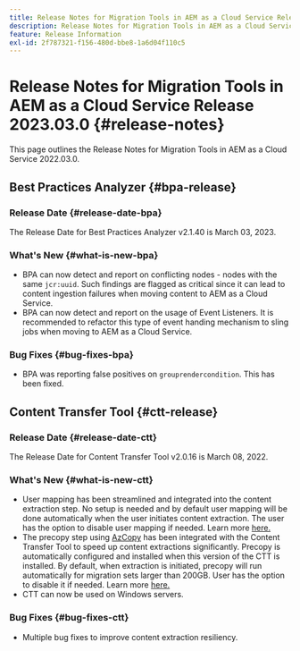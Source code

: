 ```yaml
---
title: Release Notes for Migration Tools in AEM as a Cloud Service Release 2023.03.0
description: Release Notes for Migration Tools in AEM as a Cloud Service Release 2022.03.0
feature: Release Information
exl-id: 2f787321-f156-480d-bbe8-1a6d04f110c5
---
```

# Release Notes for Migration Tools in AEM as a Cloud Service Release 2023.03.0 {#release-notes}

This page outlines the Release Notes for Migration Tools in AEM as a Cloud Service 2022.03.0.

## Best Practices Analyzer {#bpa-release}

### Release Date {#release-date-bpa}

The Release Date for Best Practices Analyzer v2.1.40 is March 03, 2023. 

### What's New {#what-is-new-bpa}

* BPA can now detect and report on conflicting nodes - nodes with the same `jcr:uuid`. Such findings are flagged as critical since it can lead to content ingestion failures when moving content to AEM as a Cloud Service.  
* BPA can now detect and report on the usage of Event Listeners. It is recommended to refactor this type of event handing mechanism to sling jobs when moving to AEM as a Cloud Service. 

### Bug Fixes {#bug-fixes-bpa}

* BPA was reporting false positives on `grouprendercondition`. This has been fixed.

## Content Transfer Tool {#ctt-release}

### Release Date {#release-date-ctt}

The Release Date for Content Transfer Tool v2.0.16 is March 08, 2022.

### What's New {#what-is-new-ctt}

* User mapping has been streamlined and integrated into the content extraction step. No setup is needed and by default user mapping will be done automatically when the user initiates content extraction. The user has the option to disable user mapping if needed. Learn more [here.](https://experienceleague.adobe.com/docs/experience-manager-cloud-service/content/migration-journey/cloud-migration/content-transfer-tool/user-mapping-and-migration.html?lang=en#user-mapping-detail)
* The precopy step using [AzCopy](https://learn.microsoft.com/en-us/azure/storage/common/storage-use-azcopy-v10) has been integrated with the Content Transfer Tool to speed up content extractions significantly. Precopy is automatically configured and installed when this version of the CTT is installed. By default, when extraction is initiated, precopy will run automatically for migration sets larger than 200GB. User has the option to disable it if needed. Learn more [here.](https://experienceleague.adobe.com/docs/experience-manager-cloud-service/content/migration-journey/cloud-migration/content-transfer-tool/handling-large-content-repositories.html?lang=en)
* CTT can now be used on Windows servers.

### Bug Fixes {#bug-fixes-ctt}

* Multiple bug fixes to improve content extraction resiliency.

